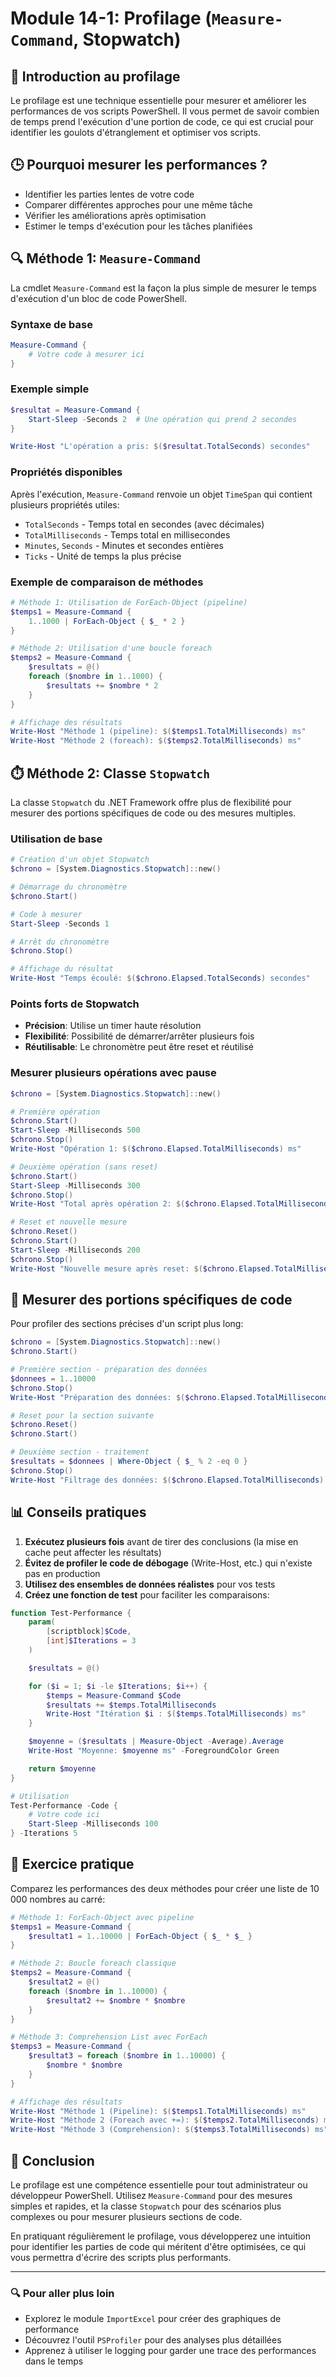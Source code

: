 # Module 14-1: Profilage (`Measure-Command`, Stopwatch)

## 📝 Introduction au profilage

Le profilage est une technique essentielle pour mesurer et améliorer les performances de vos scripts PowerShell. Il vous permet de savoir combien de temps prend l'exécution d'une portion de code, ce qui est crucial pour identifier les goulots d'étranglement et optimiser vos scripts.

## 🕒 Pourquoi mesurer les performances ?

- Identifier les parties lentes de votre code
- Comparer différentes approches pour une même tâche
- Vérifier les améliorations après optimisation
- Estimer le temps d'exécution pour les tâches planifiées

## 🔍 Méthode 1: `Measure-Command`

La cmdlet `Measure-Command` est la façon la plus simple de mesurer le temps d'exécution d'un bloc de code PowerShell.

### Syntaxe de base

```powershell
Measure-Command {
    # Votre code à mesurer ici
}
```

### Exemple simple

```powershell
$resultat = Measure-Command {
    Start-Sleep -Seconds 2  # Une opération qui prend 2 secondes
}

Write-Host "L'opération a pris: $($resultat.TotalSeconds) secondes"
```

### Propriétés disponibles

Après l'exécution, `Measure-Command` renvoie un objet `TimeSpan` qui contient plusieurs propriétés utiles:

- `TotalSeconds` - Temps total en secondes (avec décimales)
- `TotalMilliseconds` - Temps total en millisecondes
- `Minutes`, `Seconds` - Minutes et secondes entières
- `Ticks` - Unité de temps la plus précise

### Exemple de comparaison de méthodes

```powershell
# Méthode 1: Utilisation de ForEach-Object (pipeline)
$temps1 = Measure-Command {
    1..1000 | ForEach-Object { $_ * 2 }
}

# Méthode 2: Utilisation d'une boucle foreach
$temps2 = Measure-Command {
    $resultats = @()
    foreach ($nombre in 1..1000) {
        $resultats += $nombre * 2
    }
}

# Affichage des résultats
Write-Host "Méthode 1 (pipeline): $($temps1.TotalMilliseconds) ms"
Write-Host "Méthode 2 (foreach): $($temps2.TotalMilliseconds) ms"
```

## ⏱️ Méthode 2: Classe `Stopwatch`

La classe `Stopwatch` du .NET Framework offre plus de flexibilité pour mesurer des portions spécifiques de code ou des mesures multiples.

### Utilisation de base

```powershell
# Création d'un objet Stopwatch
$chrono = [System.Diagnostics.Stopwatch]::new()

# Démarrage du chronomètre
$chrono.Start()

# Code à mesurer
Start-Sleep -Seconds 1

# Arrêt du chronomètre
$chrono.Stop()

# Affichage du résultat
Write-Host "Temps écoulé: $($chrono.Elapsed.TotalSeconds) secondes"
```

### Points forts de Stopwatch

- **Précision**: Utilise un timer haute résolution
- **Flexibilité**: Possibilité de démarrer/arrêter plusieurs fois
- **Réutilisable**: Le chronomètre peut être reset et réutilisé

### Mesurer plusieurs opérations avec pause

```powershell
$chrono = [System.Diagnostics.Stopwatch]::new()

# Première opération
$chrono.Start()
Start-Sleep -Milliseconds 500
$chrono.Stop()
Write-Host "Opération 1: $($chrono.Elapsed.TotalMilliseconds) ms"

# Deuxième opération (sans reset)
$chrono.Start()
Start-Sleep -Milliseconds 300
$chrono.Stop()
Write-Host "Total après opération 2: $($chrono.Elapsed.TotalMilliseconds) ms"

# Reset et nouvelle mesure
$chrono.Reset()
$chrono.Start()
Start-Sleep -Milliseconds 200
$chrono.Stop()
Write-Host "Nouvelle mesure après reset: $($chrono.Elapsed.TotalMilliseconds) ms"
```

## 🔄 Mesurer des portions spécifiques de code

Pour profiler des sections précises d'un script plus long:

```powershell
$chrono = [System.Diagnostics.Stopwatch]::new()
$chrono.Start()

# Première section - préparation des données
$donnees = 1..10000
$chrono.Stop()
Write-Host "Préparation des données: $($chrono.Elapsed.TotalMilliseconds) ms"

# Reset pour la section suivante
$chrono.Reset()
$chrono.Start()

# Deuxième section - traitement
$resultats = $donnees | Where-Object { $_ % 2 -eq 0 }
$chrono.Stop()
Write-Host "Filtrage des données: $($chrono.Elapsed.TotalMilliseconds) ms"
```

## 📊 Conseils pratiques

1. **Exécutez plusieurs fois** avant de tirer des conclusions (la mise en cache peut affecter les résultats)
2. **Évitez de profiler le code de débogage** (Write-Host, etc.) qui n'existe pas en production
3. **Utilisez des ensembles de données réalistes** pour vos tests
4. **Créez une fonction de test** pour faciliter les comparaisons:

```powershell
function Test-Performance {
    param(
        [scriptblock]$Code,
        [int]$Iterations = 3
    )

    $resultats = @()

    for ($i = 1; $i -le $Iterations; $i++) {
        $temps = Measure-Command $Code
        $resultats += $temps.TotalMilliseconds
        Write-Host "Itération $i : $($temps.TotalMilliseconds) ms"
    }

    $moyenne = ($resultats | Measure-Object -Average).Average
    Write-Host "Moyenne: $moyenne ms" -ForegroundColor Green

    return $moyenne
}

# Utilisation
Test-Performance -Code {
    # Votre code ici
    Start-Sleep -Milliseconds 100
} -Iterations 5
```

## 🚀 Exercice pratique

Comparez les performances des deux méthodes pour créer une liste de 10 000 nombres au carré:

```powershell
# Méthode 1: ForEach-Object avec pipeline
$temps1 = Measure-Command {
    $resultat1 = 1..10000 | ForEach-Object { $_ * $_ }
}

# Méthode 2: Boucle foreach classique
$temps2 = Measure-Command {
    $resultat2 = @()
    foreach ($nombre in 1..10000) {
        $resultat2 += $nombre * $nombre
    }
}

# Méthode 3: Comprehension List avec ForEach
$temps3 = Measure-Command {
    $resultat3 = foreach ($nombre in 1..10000) {
        $nombre * $nombre
    }
}

# Affichage des résultats
Write-Host "Méthode 1 (Pipeline): $($temps1.TotalMilliseconds) ms"
Write-Host "Méthode 2 (Foreach avec +=): $($temps2.TotalMilliseconds) ms"
Write-Host "Méthode 3 (Comprehension): $($temps3.TotalMilliseconds) ms"
```

## 📝 Conclusion

Le profilage est une compétence essentielle pour tout administrateur ou développeur PowerShell. Utilisez `Measure-Command` pour des mesures simples et rapides, et la classe `Stopwatch` pour des scénarios plus complexes ou pour mesurer plusieurs sections de code.

En pratiquant régulièrement le profilage, vous développerez une intuition pour identifier les parties de code qui méritent d'être optimisées, ce qui vous permettra d'écrire des scripts plus performants.

---

### 🔍 Pour aller plus loin

- Explorez le module `ImportExcel` pour créer des graphiques de performance
- Découvrez l'outil `PSProfiler` pour des analyses plus détaillées
- Apprenez à utiliser le logging pour garder une trace des performances dans le temps
